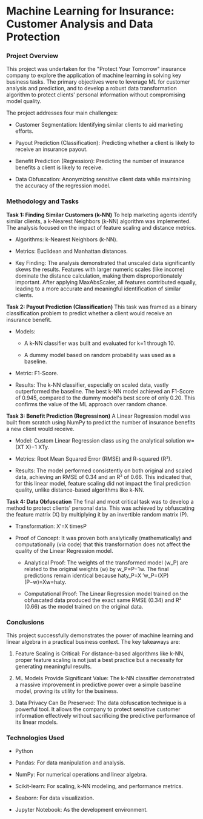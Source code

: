 # Machine Learning for Insurance: Customer Analysis and Data Protection

### Project Overview

This project was undertaken for the "Protect Your Tomorrow" insurance company to explore the application of machine learning in solving key business tasks. The primary objectives were to leverage ML for customer analysis and prediction, and to develop a robust data transformation algorithm to protect clients' personal information without compromising model quality.

The project addresses four main challenges:

* Customer Segmentation: Identifying similar clients to aid marketing efforts.

* Payout Prediction (Classification): Predicting whether a client is likely to receive an insurance payout.

* Benefit Prediction (Regression): Predicting the number of insurance benefits a client is likely to receive.

* Data Obfuscation: Anonymizing sensitive client data while maintaining the accuracy of the regression model.

### Methodology and Tasks

**Task 1: Finding Similar Customers (k-NN)**
To help marketing agents identify similar clients, a k-Nearest Neighbors (k-NN) algorithm was implemented. The analysis focused on the impact of feature scaling and distance metrics.

  * Algorithms: k-Nearest Neighbors (k-NN).

  * Metrics: Euclidean and Manhattan distances.

  * Key Finding: The analysis demonstrated that unscaled data significantly skews the results. Features with larger numeric scales (like income) dominate the distance calculation, making      them disproportionately important. After applying MaxAbsScaler, all features contributed equally, leading to a more accurate and meaningful identification of similar clients.

**Task 2: Payout Prediction (Classification)**
This task was framed as a binary classification problem to predict whether a client would receive an insurance benefit.

  * Models:

    * A k-NN classifier was built and evaluated for k=1 through 10.

    * A dummy model based on random probability was used as a baseline.

  * Metric: F1-Score.

  * Results: The k-NN classifier, especially on scaled data, vastly outperformed the baseline. The best k-NN model achieved an F1-Score of 0.945, compared to the dummy model's best score       of only 0.20. This confirms the value of the ML approach over random chance.

**Task 3: Benefit Prediction (Regressinon)**
A Linear Regression model was built from scratch using NumPy to predict the number of insurance benefits a new client would receive.

  * Model: Custom Linear Regression class using the analytical solution w=(XT X)−1 XTy.

  * Metrics: Root Mean Squared Error (RMSE) and R-squared (R²).

  * Results: The model performed consistently on both original and scaled data, achieving an RMSE of 0.34 and an R² of 0.66. This indicated that, for this linear model, feature scaling did not impact the final prediction quality, unlike distance-based algorithms like k-NN.

**Task 4: Data Obfuscation**
The final and most critical task was to develop a method to protect clients' personal data. This was achieved by obfuscating the feature matrix (X) by multiplying it by an invertible random matrix (P).

  * Transformation: X′=X timesP

  * Proof of Concept: It was proven both analytically (mathematically) and computationally (via code) that this transformation does not affect the quality of the Linear Regression model.

    * Analytical Proof: The weights of the transformed model (w_P) are related to the original weights (w) by w_P=P−1w. The final predictions remain identical because haty_P=X ′w_P=(XP)(P−w)=Xw=haty.

    * Computational Proof: The Linear Regression model trained on the obfuscated data produced the exact same RMSE (0.34) and R² (0.66) as the model trained on the original data.

### Conclusions

This project successfully demonstrates the power of machine learning and linear algebra in a practical business context. The key takeaways are:

  1. Feature Scaling is Critical: For distance-based algorithms like k-NN, proper feature scaling is not just a best practice but a necessity for generating meaningful results.

  2. ML Models Provide Significant Value: The k-NN classifier demonstrated a massive improvement in predictive power over a simple baseline model, proving its utility for the business.

  3. Data Privacy Can Be Preserved: The data obfuscation technique is a powerful tool. It allows the company to protect sensitive customer information effectively without sacrificing the        predictive performance of its linear models.

### Technologies Used

  * Python

  * Pandas: For data manipulation and analysis.

  * NumPy: For numerical operations and linear algebra.

  * Scikit-learn: For scaling, k-NN modeling, and performance metrics.

  * Seaborn: For data visualization.

  * Jupyter Notebook: As the development environment.
